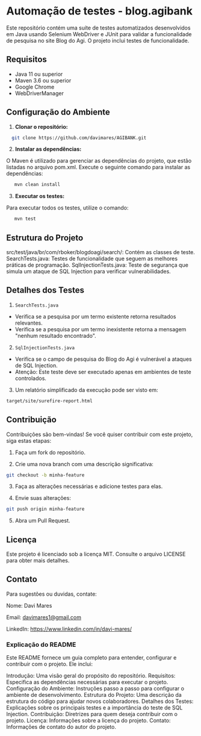# Automação de testes - blog.agibank

Este repositório contém uma suíte de testes automatizados desenvolvidos em Java usando Selenium WebDriver e JUnit para validar a funcionalidade de pesquisa no site Blog do Agi. O projeto inclui testes de funcionalidade.

## Requisitos

- Java 11 ou superior
- Maven 3.6 ou superior
- Google Chrome
- WebDriverManager

## Configuração do Ambiente

1. **Clonar o repositório:**

```bash
  git clone https://github.com/davimares/AGIBANK.git
```
2. **Instalar as dependências:**

O Maven é utilizado para gerenciar as dependências do projeto, que estão listadas no arquivo pom.xml. Execute o seguinte comando para instalar as dependências:
  
```bash
   mvn clean install
``` 
3. **Executar os testes:**

Para executar todos os testes, utilize o comando:
```bash
   mvn test
```
## Estrutura do Projeto
src/test/java/br/com/rboker/blogdoagi/search/: Contém as classes de teste.
SearchTests.java: Testes de funcionalidade que seguem as melhores práticas de programação.
SqlInjectionTests.java: Teste de segurança que simula um ataque de SQL Injection para verificar vulnerabilidades.

## Detalhes dos Testes
1. `SearchTests.java`

- Verifica se a pesquisa por um termo existente retorna resultados relevantes.
- Verifica se a pesquisa por um termo inexistente retorna a mensagem "nenhum resultado encontrado".

2. `SqlInjectionTests.java`

- Verifica se o campo de pesquisa do Blog do Agi é vulnerável a ataques de SQL Injection.
- Atenção: Este teste deve ser executado apenas em ambientes de teste controlados.


3. Um relatório simplificado da execução pode ser visto em:
````bash
target/site/surefire-report.html
````

## Contribuição
Contribuições são bem-vindas! Se você quiser contribuir com este projeto, siga estas etapas:

1. Faça um fork do repositório.

2. Crie uma nova branch com uma descrição significativa:

````bash
git checkout -b minha-feature
````
3. Faça as alterações necessárias e adicione testes para elas.

4. Envie suas alterações:

````bash
git push origin minha-feature
````
5. Abra um Pull Request.

## Licença
Este projeto é licenciado sob a licença MIT. Consulte o arquivo LICENSE para obter mais detalhes.



## Contato
Para sugestões ou duvidas, contate:

Nome: Davi Mares 

Email: davimares1@gmail.com

LinkedIn: https://www.linkedin.com/in/davi-mares/


### Explicação do README

Este README fornece um guia completo para entender, configurar e contribuir com o projeto. Ele inclui:

Introdução: Uma visão geral do propósito do repositório.
Requisitos: Especifica as dependências necessárias para executar o projeto.
Configuração do Ambiente: Instruções passo a passo para configurar o ambiente de desenvolvimento.
Estrutura do Projeto: Uma descrição da estrutura do código para ajudar novos colaboradores.
Detalhes dos Testes: Explicações sobre os principais testes e a importância do teste de SQL Injection.
Contribuição: Diretrizes para quem deseja contribuir com o projeto.
Licença: Informações sobre a licença do projeto.
Contato: Informações de contato do autor do projeto.
